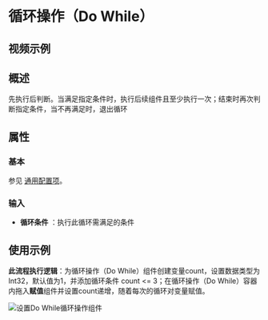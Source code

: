 # 循环操作（Do While）

## 视频示例

## 概述

先执行后判断。当满足指定条件时，执行后续组件且至少执行一次；结束时再次判断指定条件，当不再满足时，退出循环

## 属性

### 基本

参见 [通用配置项](../Appendix/CommonConfigurationItems.md)。

### 输入

- **循环条件** ：执行此循环需满足的条件

## 使用示例

**此流程执行逻辑**：为循环操作（Do While）组件创建变量count，设置数据类型为Int32，默认值为1，并添加循环条件 count <= 3；在循环操作（Do While）容器内拖入**赋值**组件并设置count递增，随着每次的循环对变量赋值。

![设置Do While循环操作组件](https://docimages.blob.core.chinacloudapi.cn/images/Activities/dowhile-2.png)

